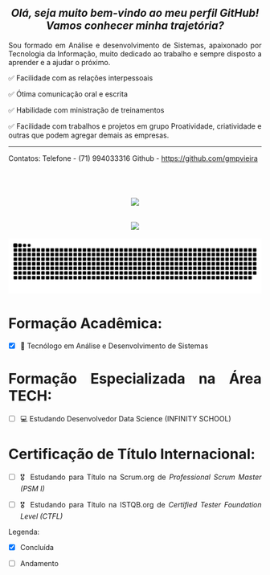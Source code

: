 <span align="center">


## *Olá, seja muito bem-vindo ao meu perfil GitHub! Vamos conhecer minha trajetória?*

</span>

<span align="justify">
  
Sou formado em Análise e desenvolvimento de Sistemas, apaixonado por Tecnologia da Informação, muito dedicado ao trabalho e sempre disposto a aprender e a ajudar o próximo.

✅ Facilidade com as relações interpessoais 

✅ Ótima comunicação oral e escrita

✅ Habilidade com ministração de treinamentos

✅ Facilidade com trabalhos e projetos em grupo Proatividade, criatividade e outras que podem agregar demais as empresas.
_________________________________________________________________________________________________________________
Contatos:
Telefone - (71) 994033316
Github - https://github.com/gmpvieira
  
</span>

#

<span align="center">
  
<div style="display: inline_block"><br>
<p align="center">
  <a href="https://skillicons.dev">
    <img src="https://skillicons.dev/icons?i=arduino,aws,azure,discord,django,eclipse,figma,git,github,gitlab,html,java,jquery,latex,kubernetes,mysql,powershell,postgres,py,,r,react,spring,selenium,visualstudio,vscode" />
  </a>
</p>          
</div>
  
  ##
 
<div> 
  <a href="https://www.linkedin.com/in/gabriel-vieira-aa4b73169/" target="_blank"><img src="https://www.linkedin.com/in/gabriel-vieira-aa4b73169/overlay/background-image/" target="_blank"></a> 
 
  ![Snake animation](https://raw.githubusercontent.com/Platane/snk/output/github-contribution-grid-snake.svg)
 
</div>
  
  </span>
  

  
<span align="justify">
 
# Formação Acadêmica:

- [x] 🚆  Tecnólogo em Análise e Desenvolvimento de Sistemas


# Formação Especializada na Área TECH:

- [ ] 💻  Estudando Desenvolvedor Data Science (INFINITY SCHOOL)
  

# Certificação de Título Internacional: 

- [ ] 🎖️  Estudando para Título na Scrum.org de *Professional Scrum Master (PSM I)*

- [ ] 🎖️  Estudando para Título na ISTQB.org de *Certified Tester Foundation Level (CTFL)*
 


  
Legenda:
  
- [x] Concluída
  
- [ ] Andamento
  
</span>
 
